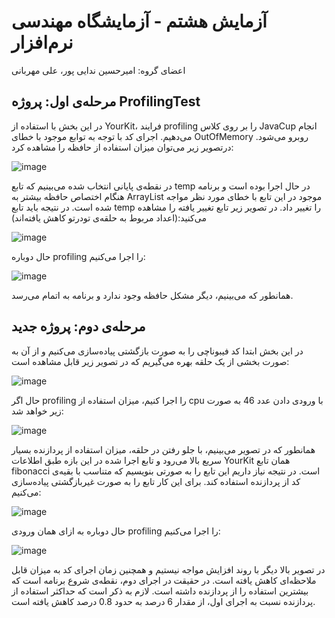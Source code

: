 # آزمایش هشتم - آزمایشگاه مهندسی نرم‌افزار
اعضای گروه: امیرحسین ندایی پور، علی مهربانی

## مرحله‌ی اول: پروژه ProfilingTest

در این بخش با استفاده از YourKit، فرایند profiling را بر روی کلاس JavaCup انجام می‌دهیم. اجرای کد با توجه به توابع موجود با خطای OutOfMemory روبرو می‌شود. درتصویر زیر می‌توان میزان استفاده از حافظه را مشاهده کرد:

![image](https://github.com/AliMehrabani/SEL-Week8/assets/59169318/ec5a645e-795b-46d4-9895-5110f006f8f6)

در نقطه‌ی پایانی انتخاب شده می‌بینیم که تابع temp در حال اجرا بوده است و برنامه هنگام اختصاص حافظه بیشتر به ArrayList موجود در این تابع با خطای مورد نظر مواجه شده است. در نتیجه باید تابع temp را تغییر داد. در تصویر زیر تابع تغییر یافته را مشاهده می‌کنید:(اعداد مربوط به حلقه‌ی تودرتو کاهش یافته‌اند)

![image](https://github.com/AliMehrabani/SEL-Week8/assets/59169318/a90d1d53-0b6d-403f-a2f0-8de66f353b45)

حال دوباره profiling را اجرا می‌کنیم:

![image](https://github.com/AliMehrabani/SEL-Week8/assets/59169318/8c6cf124-ce3b-4f27-b564-7e1fc8bf03ee)

همانطور که می‌بینیم، دیگر مشکل حافظه وجود ندارد و برنامه به اتمام می‌رسد.

## مرحله‌ی دوم: پروژه جدید

در این بخش ابتدا کد فیبوناچی را به صورت بازگشتی پیاده‌سازی می‌کنیم و از آن به صورت بخشی از یک حلقه بهره‌ می‌گیریم که در تصویر زیر قابل مشاهده است:

![image](https://github.com/AliMehrabani/SEL-Week8/assets/59169318/eb9213d8-113a-4946-91b4-d3cf6f27c85d)

حال اگر profiling را اجرا کنیم، میزان استفاده از cpu با ورودی دادن عدد 46 به صورت زیر خواهد شد:

![image](https://github.com/AliMehrabani/SEL-Week8/assets/59169318/f8a8d98e-da20-476d-b0cd-c6cccd57f9b5)

همانطور که در تصویر می‌بینیم، با جلو رفتن در حلقه، میزان استفاده از پردازنده بسیار سریع بالا می‌رود و تابع اجرا شده در این بازه طبق اطلاعات YourKit همان تابع fibonacci است. در نتیجه نیاز داریم این تابع را به صورتی بنویسیم که متناسب با بقیه‌ی کد از پردازنده استفاده کند. برای این کار تابع را به صورت غیربازگشتی پیاده‌سازی می‌کنیم:

![image](https://github.com/AliMehrabani/SEL-Week8/assets/59169318/15918607-97e2-4c45-9754-dae1a6e6efa4)

حال دوباره به ازای همان ورودی profiling را اجرا می‌کنیم:

![image](https://github.com/AliMehrabani/SEL-Week8/assets/59169318/fe4078da-97a3-49a8-b2c3-362fd3710030)

در تصویر بالا دیگر با روند افزایش مواجه نیستیم و همچنین زمان اجرای کد به میزان قابل ملاحظه‌ای کاهش یافته است. در حقیقت در اجرای دوم، نقطه‌ی شروع برنامه است که بیشترین استفاده را از پردازنده داشته است. لازم به ذکر است که حداکثر استفاده از پردازنده نسبت به اجرای اول، از مقدار 6 درصد به حدود 0.8 درصد کاهش یافته است.
